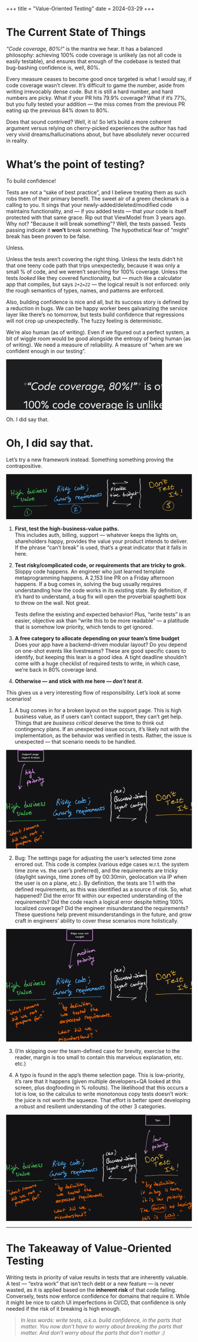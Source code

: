 +++
title = "Value-Oriented Testing"
date = 2024-03-29
+++


# The Current State of Things

*“Code coverage, 80%!”* is the mantra we hear. It has a balanced philosophy: achieving 100% code coverage is unlikely (as not all code is easily testable), and ensures that enough of the codebase is tested that bug-bashing confidence is, well, 80%.

Every measure ceases to become good once targeted is what I *would* say, if code coverage wasn’t clever. It’s difficult to game the number, aside from writing irrevocably dense code. But it is still a hard number, and hard numbers are picky. What if your PR hits 79.9% coverage? What if it’s 77%, but you fully tested your addition — the miss comes from the previous PR eating up the previous 84% down to 80%.

Does that sound contrived? Well, it is! So let’s build a more coherent argument versus relying on cherry-picked experiences the author has had very vivid dreams/hallucinations about, but have absolutely never occurred in reality.

# What’s the point of testing?

To build confidence!

Tests are not a “sake of best practice”, and I believe treating them as such robs them of their primary benefit. The sweet air of a green checkmark is a calling to you. It sings that your newly-added/deleted/modified code maintains functionality, and — if you added tests — that *your* code is itself protected with that same grace. Rip out that ViewModel from 3 years ago. Why not? "Because it will break something"? Well, the tests passed. Tests passing indicate it **won’t** break something. The hypothetical fear of "might" break has been proven to be false.

Unless.

Unless the tests aren’t covering the right thing. Unless the tests didn’t hit that one teeny code path that trips unexpectedly, because it was only a small % of code, and we weren’t searching for 100% coverage. Unless the tests *looked* like they covered functionality, but — much like a calculator app that compiles, but says `2+2=22` — the logical result is not enforced: only the rough semantics of types, names, and patterns are enforced.

Also, building confidence is nice and all, but its success story is defined by a reduction in bugs. We can be happy worker bees galvanizing the service layer like there’s no tomorrow, but tests  build confidence that regressions will not crop up unexpectedly. The fuzzy feeling is deterministic.

We’re also human (as of writing). Even if we figured out a perfect system, a bit of wiggle room would be good alongside the entropy of being human (as of writing). We need a measure of reliability. A measure of “when are we confident enough in our testing”.

<img src="/post-assets/testing-thoughts/callout.png" class="almost-max" alt="screenshot of me saying 80% code coverage at the start of this post"/>

Oh. I did say that.

# Oh, I did say that.

Let’s try a new framework instead. Something something proving the contrapositive.

<img src="/post-assets/testing-thoughts/overview.png" class="almost-max" alt=""/>

1. **First, test the high-business-value paths.**<br/>
   This includes auth, billing, support — whatever keeps the lights on, shareholders happy, provides the value your product intends to deliver. If the phrase “can’t break” is used, that’s a great indicator that it falls in here.

2. **Test risky/complicated code, or requirements that are tricky to grok.**<br/>
   Sloppy code happens. An engineer who just learned template metaprogramming happens. A 2,153 line PR on a Friday afternoon happens. If a bug comes in, solving the bug usually requires understanding how the code works in its existing state. By definition, if it’s hard to understand, a bug fix will open the proverbial spaghetti box to throw on the wall. Not great.

   Tests define the existing and expected behavior! Plus, “write tests” is an easier, objective ask than “write this to be more readable” — a platitude that is somehow low priority, which tends to get ignored.

3. **A free category to allocate depending on your team’s time budget**<br/>
   Does your app have a backend-driven modular layout? Do you depend on one-shot events like livestreams? These are good specific cases to identify, but keeping this lean is a good idea. A tight deadline shouldn’t come with a huge checklist of required tests to write, in which case, we’re back in 80% coverage land.

4. **Otherwise — and stick with me here — *don’t test it*.**<br/>

This gives us a very interesting flow of responsibility. Let’s look at some scenarios!

1. A bug comes in for a broken layout on the support page. This is high business value, as if users can’t contact support, they can’t get help. Things that are *business critical* deserve the time to think out contingency plans. If an unexpected issue occurs, it’s likely not with the implementation, as the behavior was verified in tests. Rather, the issue is unexpected — that scenario needs to be handled.

<img src="/post-assets/testing-thoughts/scenario1.png" class="almost-max" alt=""/>

2. Bug: The settings page for adjusting the user’s selected time zone errored out. This code is complex (various edge cases w.r.t. the system time zone vs. the user’s preferred), and the requirements are tricky (daylight savings, time zones off by 00:30min, geolocation via IP when the user is on a plane, etc.). By definition, the tests are 1:1 with the defined requirements, as this was identified as a source of risk. So, what happened? Did the error fit within our expected understanding of the requirements? Did the code reach a logical error despite hitting 100% localized coverage? Did the engineer misunderstand the requirements? These questions help prevent misunderstandings in the future, and grow craft in engineers’ ability to cover these scenarios more holistically.

<img src="/post-assets/testing-thoughts/scenario2.png" class="almost-max" alt=""/>

3. (I’m skipping over the team-defined case for brevity, exercise to the reader, margin is too small to contain this marvelous explanation, etc. etc.)

4. A typo is found in the app’s theme selection page. This is low-priority, it’s rare that it happens (given multiple developers+QA looked at this screen, plus dogfooding in % rollouts). The likelihood that this occurs a lot is low, so the calculus to write monotonous copy tests doesn’t work: the juice is not worth the squeeze. That effort is better spent developing a robust and resilient understanding of the other 3 categories.

<img src="/post-assets/testing-thoughts/scenario3.png" class="almost-max" alt=""/>

---

# The Takeaway of Value-Oriented Testing
Writing tests in priority of value results in tests that are inherently valuable. A test — “extra work” that isn’t tech debt or a new feature — is never wasted, as it is applied based on the **inherent risk** of that code failing. Conversely, tests now enforce confidence for domains that require it. While it might be nice to catch UI imperfections in CI/CD, that confidence is only needed if the risk of it breaking is high enough.

> *In less words: write tests, a.k.a. build confidence, in the parts that matter. You now don’t have to worry about breaking the parts that matter. And don’t worry about the parts that don’t matter :)*
